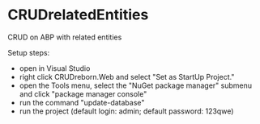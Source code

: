 # CRUDrelatedEntities
CRUD on ABP with related entities

Setup steps:
- open in Visual Studio
- right click CRUDreborn.Web and select "Set as StartUp Project."
- open the Tools menu, select the "NuGet package manager" submenu and click "package manager console"
- run the command "update-database"
- run the project (default login: admin; default password: 123qwe)
